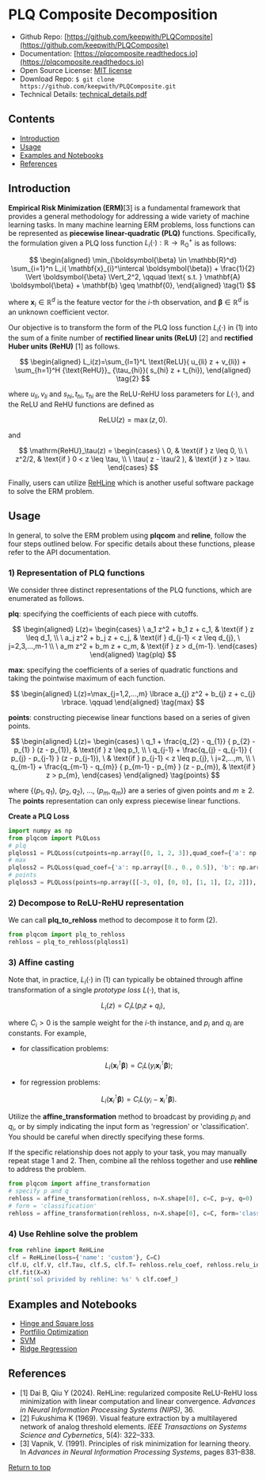 # PLQ Composite Decomposition<a href="https://github.com/keepwith/PLQComposite"></a>
 


- Github Repo: [https://github.com/keepwith/PLQComposite](https://github.com/keepwith/PLQComposite)
- Documentation: [https://plqcomposite.readthedocs.io](https://plqcomposite.readthedocs.io)
- Open Source License: [MIT license](https://opensource.org/licenses/MIT)
- Download Repo: 
		```
		$ git clone https://github.com/keepwith/PLQComposite.git
		```
- Technical Details: [technical_details.pdf](https://github.com/keepwith/PLQComposite/blob/main/docs/technical_details.pdf)   


## Contents
- [Introduction](#Introduction)
- [Usage](#Usage)
- [Examples and Notebooks](#Examples-and-Notebooks)
- [References](#References)


## Introduction
 

**Empirical Risk Minimization (ERM)**[3] is a fundamental framework that provides a general methodology for addressing a wide variety of machine learning tasks. In many machine learning ERM problems, loss functions can be represented as **piecewise linear-quadratic (PLQ)** functions. Specifically, the formulation given a PLQ loss function $L_i(\cdot): \mathbb{R} \rightarrow \mathbb{R}^{+}_{0}$ is as follows:

$$
\begin{aligned}
\min_{\boldsymbol{\beta} \in \mathbb{R}^d} \sum_{i=1}^n  L_i( \mathbf{x}_{i}^\intercal \boldsymbol{\beta}) + \frac{1}{2} \Vert \boldsymbol{\beta} \Vert_2^2, \qquad \text{ s.t. } \mathbf{A} \boldsymbol{\beta} + \mathbf{b} \geq \mathbf{0},   
\end{aligned}
\tag{1}
$$


where $\mathbf{x}_{i} \in \mathbb{R}^d$ is the feature vector for the $i$-th observation, and $\boldsymbol{\beta} \in \mathbb{R}^d$ is an unknown coefficient vector. 


Our objective is to transform the form of the PLQ loss function $L_i(\cdot)$ in $(1)$ into the sum of a finite number of **rectified linear units (ReLU)** [2] and **rectified Huber units (ReHU)** [1] as follows. 


$$
\begin{aligned}
L_i(z)=\sum_{l=1}^L \text{ReLU}( u_{li} z + v_{li}) + \sum_{h=1}^H {\text{ReHU}}_ {\tau_{hi}}( s_{hi} z + t_{hi}), 
\end{aligned}
\tag{2} 
$$

where $u_{li},v_{li}$ and $s_{hi},t_{hi},\tau_{hi}$ are the ReLU-ReHU loss parameters for $L(\cdot)$, and the ReLU and ReHU functions are defined as

$$\mathrm{ReLU}(z)=\max(z,0).$$ 


and


$$
\mathrm{ReHU}_\tau(z) =
  \begin{cases}
  \ 0,                     & \text{if } z \leq 0, \\
  \ z^2/2,                 & \text{if } 0 < z \leq \tau, \\
  \ \tau( z - \tau/2 ),   & \text{if } z > \tau.
  \end{cases}
$$


Finally, users can utilize <a href ="https://github.com/softmin/ReHLine">ReHLine</a> which is another useful software package to solve the ERM problem.  



## Usage
In general, to solve the ERM problem using **plqcom** and **reline**, follow the four steps outlined below. For specific details about these functions, please refer to the API documentation.

### 1) Representation of PLQ functions
We consider three distinct representations of the PLQ functions, which are enumerated as follows. 

**plq**: specifying the coefficients of each piece with cutoffs.


$$
\begin{aligned}
L(z)=
\begin{cases}
\ a_1 z^2 + b_1 z + c_1, & \text{if } z \leq d_1, \\
\ a_j z^2 + b_j z + c_j, & \text{if } d_{j-1} < z \leq d_{j}, \ j=2,3,...,m-1 \\
\ a_m z^2 + b_m z + c_m, & \text{if } z > d_{m-1}.
\end{cases}
\end{aligned}
\tag{plq} 
$$


**max**: specifying the coefficients of a series of quadratic functions and taking the pointwise maximum of each function.


$$
\begin{aligned}
L(z)=\max_{j=1,2,...,m} \lbrace a_{j} z^2 + b_{j} z + c_{j} \rbrace. \qquad
\end{aligned}
\tag{max} 
$$


**points**: constructing piecewise linear functions based on a series of given points.


$$
\begin{aligned}
L(z)=
\begin{cases}
\ q_1  + \frac{q_{2} - q_{1}} { p_{2} - p_{1} } (z - p_{1}), & \text{if } z \leq p_1, \\
\ q_{j-1} + \frac{q_{j} - q_{j-1}} { p_{j} - p_{j-1} } (z - p_{j-1}), \ & \text{if } p_{j-1} < z \leq p_{j}, \ j=2,...,m, \\
\ q_{m-1} + \frac{q_{m-1} - q_{m}} { p_{m-1} - p_{m} } (z - p_{m}), & \text{if } z > p_{m},
\end{cases}
\end{aligned}
\tag{points}
$$


where $\lbrace (p_1,q_1),\ (p_2,q_2),\ ...,\ (p_m, q_m) \rbrace$ are a series of given points and $m\geq 2$. The **points** representation can only express piecewise linear functions.

**Create a PLQ Loss**  
```python
import numpy as np
from plqcom import PLQLoss
# plq
plqloss1 = PLQLoss(cutpoints=np.array([0, 1, 2, 3]),quad_coef={'a': np.array([0, 0, 0, 0, 0]), 'b': np.array([0, 1, 2, 3, 4]), 'c': np.array([0, 0, -1, -3, -6])})
# max
plqloss2 = PLQLoss(quad_coef={'a': np.array([0., 0., 0.5]), 'b': np.array([0., -1., -1.]), 'c': np.array([0., 1., 0.5])}, form='max')
# points
plqloss3 = PLQLoss(points=np.array([[-3, 0], [0, 0], [1, 1], [2, 2]]), form="points")
```

### 2) Decompose to ReLU-ReHU representation
We can call **plq_to_rehloss** method to decompose it to form $(2)$.  
```python
from plqcom import plq_to_rehloss
rehloss = plq_to_rehloss(plqloss1)
```

### 3) Affine casting
Note that, in practice, $L_i(\cdot)$ in $(1)$ can typically be obtained through affine transformation of a single *prototype loss* $L(\cdot)$, that is,


$$
  L_i(z) = C_i L(p_i z + q_i),
$$


where $C_i>0$ is the sample weight for the $i$-th instance, and $p_i$ and $q_i$ are constants. For example,

- for classification problems:


  $$
  L_i( \mathbf{x} _i^\intercal \boldsymbol{\beta} ) = C_{i}L(y_i \mathbf{x} _i^\intercal \boldsymbol{\beta});
  $$
  
  
- for regression problems:


  $$
  L_i( \mathbf{x} _i^\intercal \boldsymbol{\beta} ) = C_{i}L(y_i - \mathbf{x} _i^\intercal \boldsymbol{\beta}).
  $$
  
  


Utilize the **affine_transformation** method to broadcast by providing $p_i$ and $q_i$, or by simply indicating the input form as 'regression' or 'classification'. You should be careful when directly specifying these forms.

If the specific relationship does not apply to your task, you may manually repeat stage 1 and 2. Then, combine all the rehloss together and use **rehline** to address the problem.  

```python
from plqcom import affine_transformation
# specify p and q
rehloss = affine_transformation(rehloss, n=X.shape[0], c=C, p=y, q=0)
# form = 'classification'
rehloss = affine_transformation(rehloss, n=X.shape[0], c=C, form='classification')
```

### 4) Use Rehline solve the problem
``` python
from rehline import ReHLine
clf = ReHLine(loss={'name': 'custom'}, C=C)
clf.U, clf.V, clf.Tau, clf.S, clf.T= rehloss.relu_coef, rehloss.relu_intercept,rehloss.rehu_cut, rehloss.rehu_coef, rehloss.rehu_intercept
clf.fit(X=X)
print('sol privided by rehline: %s' % clf.coef_)
```




## Examples and Notebooks
- [Hinge and Square loss](https://colab.research.google.com/drive/1VKsSci1DqkHt7wJgruYRN3dp1EHO87SU?usp=sharing)
- [Portfilio Optimization](https://colab.research.google.com/drive/1k2ZVk9FmtnPklA1MQpQg2-JqDbwR9RHu?usp=sharing)
- [SVM](https://github.com/keepwith/PLQComposite/blob/main/examples/ex2_svm.ipynb)
- [Ridge Regression](https://github.com/keepwith/PLQComposite/blob/main/examples/ex3_regression.ipynb)



## References

- [1]  Dai B, Qiu Y (2024). ReHLine: regularized composite ReLU-ReHU loss minimization with linear computation and linear convergence. *Advances in Neural Information Processing Systems (NIPS)*, 36.
- [2] Fukushima K (1969). Visual feature extraction by a multilayered network of analog threshold elements. *IEEE Transactions on Systems Science and Cybernetics*, 5(4): 322–333.
- [3]  Vapnik, V. (1991). Principles of risk minimization for learning theory. In *Advances in Neural Information Processing Systems*, pages 831–838.


[Return to top](#PLQ-Composite-Decomposition)
